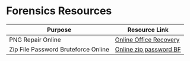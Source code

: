 # Forensics Resources

|Purpose|Resource Link|
| ------ |------|
|PNG Repair Online|[Online Office Recovery](https://online.officerecovery.com/pixrecovery/)|
|Zip File Password Bruteforce Online|[Online zip password BF](https://passwordrecovery.io/zip-file-password-removal)|

